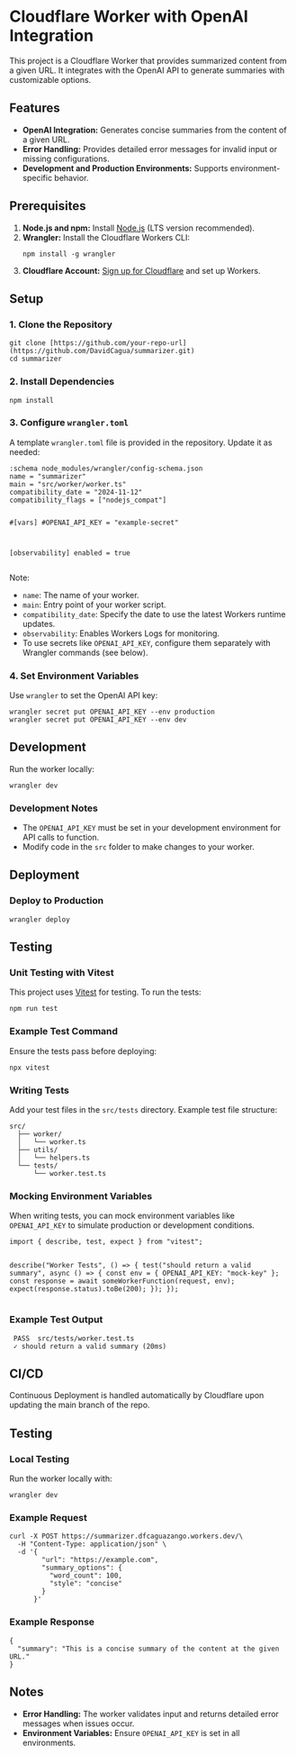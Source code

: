 <!DOCTYPE html>
<html lang="en">
<body>
  <h1>Cloudflare Worker with OpenAI Integration</h1>
  <p>
    This project is a Cloudflare Worker that provides summarized content from a given URL. It integrates with the OpenAI API to generate summaries with customizable options.
  </p>
  
  <h2>Features</h2>
  <ul>
    <li><strong>OpenAI Integration:</strong> Generates concise summaries from the content of a given URL.</li>
    <li><strong>Error Handling:</strong> Provides detailed error messages for invalid input or missing configurations.</li>
    <li><strong>Development and Production Environments:</strong> Supports environment-specific behavior.</li>
  </ul>
  
  <h2>Prerequisites</h2>
  <ol>
    <li><strong>Node.js and npm:</strong> Install <a href="https://nodejs.org/" target="_blank">Node.js</a> (LTS version recommended).</li>
    <li><strong>Wrangler:</strong> Install the Cloudflare Workers CLI:
      <pre><code>npm install -g wrangler</code></pre>
    </li>
    <li><strong>Cloudflare Account:</strong> <a href="https://www.cloudflare.com/" target="_blank">Sign up for Cloudflare</a> and set up Workers.</li>
  </ol>
  
  <h2>Setup</h2>
  
  <h3>1. Clone the Repository</h3>
  <pre><code>git clone [https://github.com/your-repo-url](https://github.com/DavidCagua/summarizer.git)
cd summarizer
</code></pre>
  
  <h3>2. Install Dependencies</h3>
  <pre><code>npm install</code></pre>
  
  <h3>3. Configure <code>wrangler.toml</code></h3>
  <p>A template <code>wrangler.toml</code> file is provided in the repository. Update it as needed:</p>
  <pre><code>:schema node_modules/wrangler/config-schema.json
name = "summarizer"
main = "src/worker/worker.ts"
compatibility_date = "2024-11-12"
compatibility_flags = ["nodejs_compat"]

#[vars]
#OPENAI_API_KEY = "example-secret"

[observability]
enabled = true
</code></pre>
  <p>Note:</p>
  <ul>
    <li><code>name</code>: The name of your worker.</li>
    <li><code>main</code>: Entry point of your worker script.</li>
    <li><code>compatibility_date</code>: Specify the date to use the latest Workers runtime updates.</li>
    <li><code>observability</code>: Enables Workers Logs for monitoring.</li>
    <li>To use secrets like <code>OPENAI_API_KEY</code>, configure them separately with Wrangler commands (see below).</li>
  </ul>
  
  
  <h3>4. Set Environment Variables</h3>
  <p>Use <code>wrangler</code> to set the OpenAI API key:</p>
  <pre><code>wrangler secret put OPENAI_API_KEY --env production
wrangler secret put OPENAI_API_KEY --env dev
</code></pre>
  
  <h2>Development</h2>
  <p>Run the worker locally:</p>
  <pre><code>wrangler dev</code></pre>
  
  <h3>Development Notes</h3>
  <ul>
    <li>The <code>OPENAI_API_KEY</code> must be set in your development environment for API calls to function.</li>
    <li>Modify code in the <code>src</code> folder to make changes to your worker.</li>
  </ul>
  
  <h2>Deployment</h2>
  
  <h3>Deploy to Production</h3>
  <pre><code>wrangler deploy </code></pre>
  <h2>Testing</h2>
  
  <h3>Unit Testing with Vitest</h3>
  <p>This project uses <a href="https://vitest.dev/" target="_blank">Vitest</a> for testing. To run the tests:</p>
  <pre><code>npm run test</code></pre>
  
  <h3>Example Test Command</h3>
  <p>Ensure the tests pass before deploying:</p>
  <pre><code>npx vitest</code></pre>
  
  <h3>Writing Tests</h3>
  <p>Add your test files in the <code>src/tests</code> directory. Example test file structure:</p>
  <pre><code>src/
  ├── worker/
  │   └── worker.ts
  ├── utils/
  │   └── helpers.ts
  └── tests/
      └── worker.test.ts
</code></pre>
  
  <h3>Mocking Environment Variables</h3>
  <p>When writing tests, you can mock environment variables like <code>OPENAI_API_KEY</code> to simulate production or development conditions.</p>
  <pre><code>import { describe, test, expect } from "vitest";

describe("Worker Tests", () => {
  test("should return a valid summary", async () => {
    const env = { OPENAI_API_KEY: "mock-key" };
    const response = await someWorkerFunction(request, env);
    expect(response.status).toBe(200);
  });
});
</code></pre>
  
  <h3>Example Test Output</h3>
  <pre><code> PASS  src/tests/worker.test.ts
 ✓ should return a valid summary (20ms)
</code></pre>
  <h2>CI/CD</h2>
  <p>Continuous Deployment is handled automatically by Cloudflare upon updating the main branch of the repo.
  
  <h2>Testing</h2>
  
  <h3>Local Testing</h3>
  <p>Run the worker locally with:</p>
  <pre><code>wrangler dev</code></pre>
  
  <h3>Example Request</h3>
  <pre><code>curl -X POST https://summarizer.dfcaguazango.workers.dev/\
  -H "Content-Type: application/json" \
  -d '{
        "url": "https://example.com",
        "summary_options": {
          "word_count": 100,
          "style": "concise"
        }
      }'
</code></pre>
  
  <h3>Example Response</h3>
  <pre><code>{
  "summary": "This is a concise summary of the content at the given URL."
}
</code></pre>
  
  <h2>Notes</h2>
  <ul>
    <li><strong>Error Handling:</strong> The worker validates input and returns detailed error messages when issues occur.</li>
    <li><strong>Environment Variables:</strong> Ensure <code>OPENAI_API_KEY</code> is set in all environments.</li>
  </ul>
</body>
</html>
